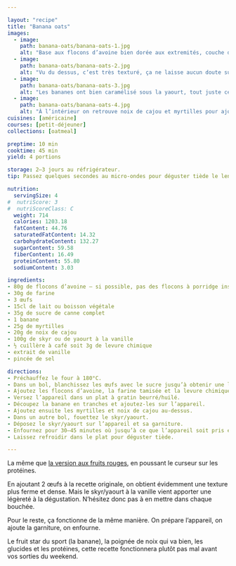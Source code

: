 ```yaml
---

layout: "recipe"
title: "Banana oats"
images:
  - image:
    path: banana-oats/banana-oats-1.jpg
    alt: "Base aux flocons d’avoine bien dorée aux extremités, couche de skyr bien blanche qui ressemble à du cream cheese et laisse deviner bananes et myrtilles. Les flocons d’avoine sont bien plus visibles que dans les 2 autres recettes de baked oats, et ce parce qu’on met moins de liquide dans la recette."
  - image:
    path: banana-oats/banana-oats-2.jpg
    alt: "Vu du dessus, c‘est très texturé, ça ne laisse aucun doute sur la présence d’avoine. Le tout a pris une belle couleur brunie voire caramélisée."
  - image:
    path: banana-oats/banana-oats-3.jpg
    alt: "Les bananes ont bien caramélisé sous la yaourt, tout juste ce qu’il faut en réalité. Elles sont encore moelleuses et apportent de l’humidité tout en restant fondantes en bouche."
  - image:
    path: banana-oats/banana-oats-4.jpg
    alt: "À l’intérieur on retrouve noix de cajou et myrtilles pour ajouter de l’intérêt à la mâche, ainsi que des nutriments."
cuisines: [américaine]
courses: [petit-déjeuner]
collections: [oatmeal]

preptime: 10 min
cooktime: 45 min
yield: 4 portions

storage: 2–3 jours au réfrigérateur.
tip: Passez quelques secondes au micro-ondes pour déguster tiède le lendemain, s’il vous en reste.

nutrition:
  servingSize: 4
#  nutriScore: 3
#  nutriScoreClass: C
  weight: 714
  calories: 1203.18
  fatContent: 44.76
  saturatedFatContent: 14.32
  carbohydrateContent: 132.27
  sugarContent: 59.58
  fiberContent: 16.49
  proteinContent: 55.80
  sodiumContent: 3.03

ingredients:
- 80g de flocons d’avoine – si possible, pas des flocons à porridge instantané type Quaker Oats
- 30g de farine
- 3 œufs
- 15cl de lait ou boisson végétale
- 35g de sucre de canne complet
- 1 banane
- 25g de myrtilles
- 20g de noix de cajou
- 100g de skyr ou de yaourt à la vanille
- ½ cuillère à café soit 3g de levure chimique
- extrait de vanille
- pincée de sel

directions:
- Préchauffez le four à 180°C.
- Dans un bol, blanchissez les œufs avec le sucre jusqu’à obtenir une légère mousse en surface.
- Ajoutez les flocons d’avoine, la farine tamisée et la levure chimique, le lait, l’extrait de vanille, et mélangez bien.
- Versez l’appareil dans un plat à gratin beurré/huilé.
- Découpez la banane en tranches et ajoutez-les sur l’appareil.
- Ajoutez ensuite les myrtilles et noix de cajou au-dessus.
- Dans un autre bol, fouettez le skyr/yaourt.
- Déposez le skyr/yaourt sur l’appareil et sa garniture.
- Enfournez pour 30–45 minutes où jusqu’à ce que l’appareil soit pris et gigote à peine au centre – ça va dépendre de votre plat, etc. Si besoin de plus de cuisson, déposez du papier aluminium sur le dessus du plat.
- Laissez refroidir dans le plat pour déguster tiède.

---
```


La même que [la version aux fruits rouges](berry-oats.html), en poussant le curseur sur les protéines.

En ajoutant 2 œufs à la recette originale, on obtient évidemment une texture plus ferme et dense. Mais le skyr/yaourt à la vanille vient apporter une légèreté à la dégustation. N’hésitez donc pas à en mettre dans chaque bouchée.

Pour le reste, ça fonctionne de la même manière. On prépare l’appareil, on ajoute la garniture, on enfourne. 

Le fruit star du sport (la banane), la poignée de noix qui va bien, les glucides et les protéines, cette recette fonctionnera plutôt pas mal avant vos sorties du weekend. 